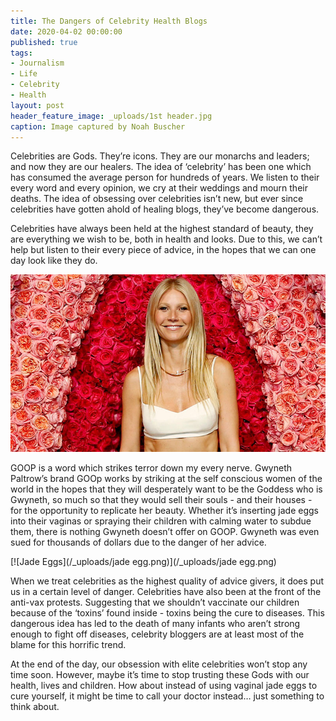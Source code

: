 ```yaml
---
title: The Dangers of Celebrity Health Blogs
date: 2020-04-02 00:00:00
published: true
tags:
- Journalism
- Life
- Celebrity
- Health
layout: post
header_feature_image: _uploads/1st header.jpg
caption: Image captured by Noah Buscher
---
```


Celebrities are Gods. They’re icons. They are our monarchs and leaders; and now they are our healers. The idea of ‘celebrity’ has been one which has consumed the average person for hundreds of years. We listen to their every word and every opinion, we cry at their weddings and mourn their deaths. The idea of obsessing over celebrities isn’t new, but ever since celebrities have gotten ahold of healing blogs, they’ve become dangerous.

Celebrities have always been held at the highest standard of beauty, they are everything we wish to be, both in health and looks. Due to this, we can’t help but listen to their every piece of advice, in the hopes that we can one day look like they do.

[![Gwyneth Paltrow](/_uploads/gwyneth.jpg)](/_uploads/gwyneth.jpg)

GOOP is a word which strikes terror down my every nerve. Gwyneth Paltrow’s brand GOOp works by striking at the self conscious women of the world in the hopes that they will desperately want to be the Goddess who is Gwyneth, so much so that they would sell their souls - and their houses - for the opportunity to replicate her beauty. Whether it’s inserting jade eggs into their vaginas or spraying their children with calming water to subdue them, there is nothing Gwyneth doesn’t offer on GOOP. Gwyneth was even sued for thousands of dollars due to the danger of her advice.

[![Jade Eggs](/_uploads/jade egg.png)](/_uploads/jade egg.png)

When we treat celebrities as the highest quality of advice givers, it does put us in a certain level of danger. Celebrities have also been at the front of the anti-vax protests. Suggesting that we shouldn’t vaccinate our children because of the ‘toxins’ found inside - toxins being the cure to diseases. This dangerous idea has led to the death of many infants who aren’t strong enough to fight off diseases, celebrity bloggers are at least most of the blame for this horrific trend.

At the end of the day, our obsession with elite celebrities won’t stop any time soon. However, maybe it’s time to stop trusting these Gods with our health, lives and children. How about instead of using vaginal jade eggs to cure yourself, it might be time to call your doctor instead… just something to think about.
